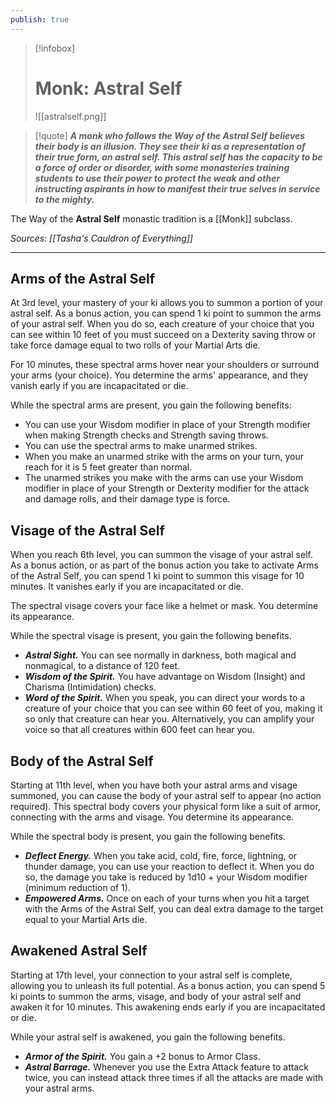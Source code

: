 ```yaml
---
publish: true
---
```

> [!infobox]
> # Monk: Astral Self
> ![[astralself.png]]

> [!quote]
> **_A monk who follows the Way of the Astral Self believes their body is an illusion. They see their ki as a representation of their true form, an astral self. This astral self has the capacity to be a force of order or disorder, with some monasteries training students to use their power to protect the weak and other instructing aspirants in how to manifest their true selves in service to the mighty._**

The Way of the **Astral Self** monastic tradition is a [[Monk]] subclass.

*Sources: [[Tasha's Cauldron of Everything]]*
***
## Arms of the Astral Self
At 3rd level, your mastery of your ki allows you to summon a portion of your astral self. As a bonus action, you can spend 1 ki point to summon the arms of your astral self. When you do so, each creature of your choice that you can see within 10 feet of you must succeed on a Dexterity saving throw or take force damage equal to two rolls of your Martial Arts die.

For 10 minutes, these spectral arms hover near your shoulders or surround your arms (your choice). You determine the arms' appearance, and they vanish early if you are incapacitated or die.

While the spectral arms are present, you gain the following benefits:
- You can use your Wisdom modifier in place of your Strength modifier when making Strength checks and Strength saving throws.
- You can use the spectral arms to make unarmed strikes.
- When you make an unarmed strike with the arms on your turn, your reach for it is 5 feet greater than normal.
- The unarmed strikes you make with the arms can use your Wisdom modifier in place of your Strength or Dexterity modifier for the attack and damage rolls, and their damage type is force.
## Visage of the Astral Self
When you reach 6th level, you can summon the visage of your astral self. As a bonus action, or as part of the bonus action you take to activate Arms of the Astral Self, you can spend 1 ki point to summon this visage for 10 minutes. It vanishes early if you are incapacitated or die.

The spectral visage covers your face like a helmet or mask. You determine its appearance.

While the spectral visage is present, you gain the following benefits.
- **_Astral Sight._** You can see normally in darkness, both magical and nonmagical, to a distance of 120 feet.
- **_Wisdom of the Spirit._** You have advantage on Wisdom (Insight) and Charisma (Intimidation) checks.
- **_Word of the Spirit._** When you speak, you can direct your words to a creature of your choice that you can see within 60 feet of you, making it so only that creature can hear you. Alternatively, you can amplify your voice so that all creatures within 600 feet can hear you.
## Body of the Astral Self
Starting at 11th level, when you have both your astral arms and visage summoned, you can cause the body of your astral self to appear (no action required). This spectral body covers your physical form like a suit of armor, connecting with the arms and visage. You determine its appearance.

While the spectral body is present, you gain the following benefits.
- **_Deflect Energy._** When you take acid, cold, fire, force, lightning, or thunder damage, you can use your reaction to deflect it. When you do so, the damage you take is reduced by 1d10 + your Wisdom modifier (minimum reduction of 1).
- **_Empowered Arms._** Once on each of your turns when you hit a target with the Arms of the Astral Self, you can deal extra damage to the target equal to your Martial Arts die.
## Awakened Astral Self
Starting at 17th level, your connection to your astral self is complete, allowing you to unleash its full potential. As a bonus action, you can spend 5 ki points to summon the arms, visage, and body of your astral self and awaken it for 10 minutes. This awakening ends early if you are incapacitated or die.

While your astral self is awakened, you gain the following benefits.
- **_Armor of the Spirit._** You gain a +2 bonus to Armor Class.
- **_Astral Barrage._** Whenever you use the Extra Attack feature to attack twice, you can instead attack three times if all the attacks are made with your astral arms.